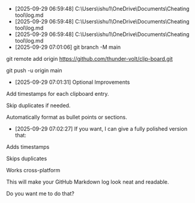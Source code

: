 - [2025-09-29 06:59:48] C:\Users\ishu1\OneDrive\Documents\Cheating tool\log.md
- [2025-09-29 06:59:48] C:\Users\ishu1\OneDrive\Documents\Cheating tool\log.md
- [2025-09-29 06:59:48] C:\Users\ishu1\OneDrive\Documents\Cheating tool\log.md
- [2025-09-29 07:01:06] git branch -M main
git remote add origin https://github.com/thunder-volt/clip-board.git
git push -u origin main
- [2025-09-29 07:01:31] Optional Improvements

Add timestamps for each clipboard entry.

Skip duplicates if needed.

Automatically format as bullet points or sections.
- [2025-09-29 07:02:27] If you want, I can give a fully polished version that:

Adds timestamps

Skips duplicates

Works cross-platform

This will make your GitHub Markdown log look neat and readable.

Do you want me to do that?
